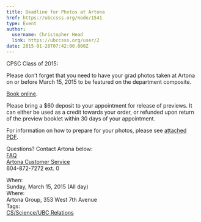 ```yaml
---
title: Deadline for Photos at Artona 
href: https://ubccsss.org/node/1541
type: Event
author:
  username: Christopher Head
  link: https://ubccsss.org/user/2
date: 2015-01-28T07:42:00.000Z
---
```


<div class="field field-name-body field-type-text-with-summary field-label-hidden"><div class="field-items"><div class="field-item even"><p>CPSC Class of 2015:</p>
<p>Please don&#x2019;t forget that you need to have your grad photos taken at Artona on or before March 15, 2015 to be featured on the department composite.</p>
<p><a href="http://ubc-compsci.artona.timetrade.com">Book online</a>.</p>
<p>Please bring a $60 deposit to your appointment for release of previews. It can either be used as a credit towards your order, or refunded upon return of the preview booklet within 30 days of your appointment.</p>
<p>For information on how to prepare for your photos, please see <a href="/files/2015-artona-info.pdf">attached PDF</a>.</p>
<p>Questions? Contact Artona below:<br>
<a href="http://artonagroup.com/faq">FAQ</a><br>
<a href="/cdn-cgi/l/email-protection#14776766547566607b7a7573667b61643a777b79">Artona Customer Service</a><br>
604-872-7272 ext. 0</p>
</div></div></div><div class="field field-name-field-dates field-type-datetime field-label-above"><div class="field-label">When:&#xA0;</div><div class="field-items"><div class="field-item even"><span class="date-display-single">Sunday, March 15, 2015 (All day)</span></div></div></div><div class="field field-name-field-location field-type-text field-label-above"><div class="field-label">Where:&#xA0;</div><div class="field-items"><div class="field-item even">Artona Group, 353 West 7th Avenue</div></div></div>    <footer>
    <div class="field field-name-field-tags field-type-taxonomy-term-reference field-label-above"><div class="field-label">Tags:&#xA0;</div><div class="field-items"><div class="field-item even"><a href="/taxonomy/term/1">CS/Science/UBC Relations</a></div></div></div>      </footer>
